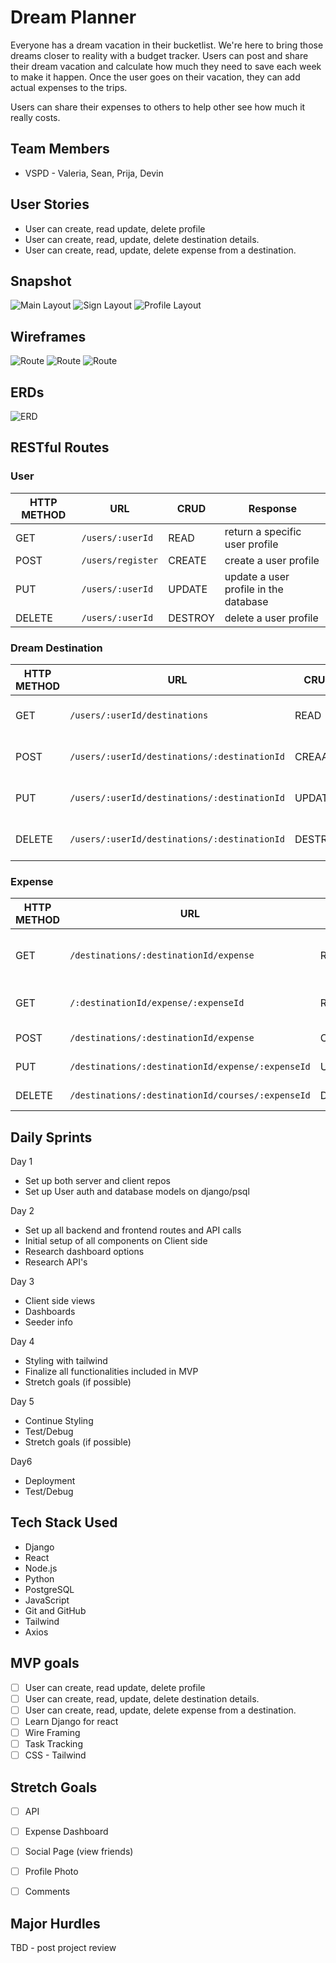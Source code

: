 # Dream Planner
Everyone has a dream vacation in their bucketlist.  We're here to bring those dreams closer to reality with a budget tracker.  Users can post and share their dream vacation and calculate how much they need to save each week to make it happen.  Once the user goes on their vacation, they can add actual expenses to the trips.

Users can share their expenses to others to help other see how much it really costs.

## Team Members
- VSPD - Valeria, Sean, Prija, Devin

## User Stories
* User can create, read update, delete profile
* User can create, read, update, delete destination details.
* User can create, read, update, delete expense from a destination.

## Snapshot 
![Main Layout](/img/main.png)
![Sign Layout](/img/signin.png)
![Profile Layout](/img/dream.png)

## Wireframes
![Route](/img/hierarchy1.png) 
![Route](/img/hierarchy2.png) 
![Route](/img/hierarchy3.png) 

## ERDs
![ERD](/img/erdlayout.png)

## RESTful Routes

### User
| HTTP METHOD | URL              | CRUD    | Response                              |
| ----------- | ---------------- | ------- | ------------------------------------- |
| GET | `/users/:userId` | READ | return a specific user profile |
| POST | `/users/register` | CREATE | create a user profile |
| PUT | `/users/:userId` | UPDATE | update a user profile in the database |
| DELETE | `/users/:userId` | DESTROY | delete a user profile |


### Dream Destination
| HTTP METHOD | URL              | CRUD    | Response                              |
| ----------- | ---------------- | ------- | ------------------------------------- |
| GET | `/users/:userId/destinations` | READ | see a specific destination |
| POST | `/users/:userId/destinations/:destinationId` | CREAATE | add destination to profile |
| PUT | `/users/:userId/destinations/:destinationId` | UPDATE | ability to edit destination |
| DELETE | `/users/:userId/destinations/:destinationId` | DESTROY | delete destination details |


### Expense
| HTTP METHOD | URL              | CRUD    | Response                              |
| ----------- | ---------------- | ------- | ------------------------------------- |
| GET | `/destinations/:destinationId/expense` | READ | return all expenses for a destination |
| GET | `/:destinationId/expense/:expenseId` | READ | return a specific expense |
| POST | `/destinations/:destinationId/expense` | CREATE | create a expense |
| PUT | `/destinations/:destinationId/expense/:expenseId` | UPDATE | update an expense | 
| DELETE | `/destinations/:destinationId/courses/:expenseId` | DESTROY | delete an expense  |


## Daily Sprints
Day 1 
- Set up both server and client repos
- Set up User auth and database models on django/psql

Day 2
- Set up all backend and frontend routes and API calls
- Initial setup of all components on Client side
- Research dashboard options
- Research API's


Day 3
- Client side views
- Dashboards
- Seeder info

Day 4
- Styling with tailwind
- Finalize all functionalities included in MVP
- Stretch goals (if possible)

Day 5
- Continue Styling
- Test/Debug
- Stretch goals (if possible)

Day6
- Deployment
- Test/Debug

## Tech Stack Used
- Django
- React
- Node.js
- Python
- PostgreSQL
- JavaScript
- Git and GitHub
- Tailwind
- Axios

## MVP goals
- [ ] User can create, read update, delete profile
- [ ] User can create, read, update, delete destination details.
- [ ] User can create, read, update, delete expense from a destination.
- [ ] Learn Django for react
- [ ] Wire Framing
- [ ] Task Tracking
- [ ] CSS - Tailwind 

## Stretch Goals
- [ ] API 
- [ ] Expense Dashboard
- [ ] Social Page (view friends)
- [ ] Profile Photo
- [ ] Comments


## Major Hurdles 
TBD - post project review

